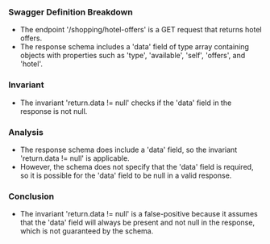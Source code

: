 ### Swagger Definition Breakdown
- The endpoint '/shopping/hotel-offers' is a GET request that returns hotel offers.
- The response schema includes a 'data' field of type array containing objects with properties such as 'type', 'available', 'self', 'offers', and 'hotel'.

### Invariant
- The invariant 'return.data != null' checks if the 'data' field in the response is not null.

### Analysis
- The response schema does include a 'data' field, so the invariant 'return.data != null' is applicable.
- However, the schema does not specify that the 'data' field is required, so it is possible for the 'data' field to be null in a valid response.

### Conclusion
- The invariant 'return.data != null' is a false-positive because it assumes that the 'data' field will always be present and not null in the response, which is not guaranteed by the schema.
